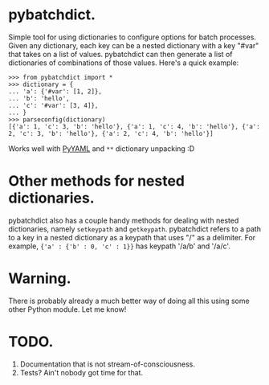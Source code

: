 pybatchdict.
==============

Simple tool for using dictionaries to configure options for batch processes. Given any 
dictionary, each key can be a nested dictionary with a key "#var" that takes on a list of values. 
pybatchdict can then generate a list of dictionaries of combinations of those values. Here's a 
quick example:

	>>> from pybatchdict import *
	>>> dictionary = {
	... 'a': {'#var': [1, 2]},
	...	'b': 'hello',
	...	'c': '#var': [3, 4]},
	... }
	>>> parseconfig(dictionary)
	[{'a': 1, 'c': 3, 'b': 'hello'}, {'a': 1, 'c': 4, 'b': 'hello'}, {'a': 2, 'c': 3, 'b': 'hello'}, {'a': 2, 'c': 4, 'b': 'hello'}]	

Works well with [PyYAML](http://pyyaml.org/wiki/PyYAML) and `**` dictionary unpacking :D 

Other methods for nested dictionaries.
======================================

pybatchdict also has a couple handy methods for dealing with nested dictionaries, namely 
`setkeypath` and `getkeypath`. pybatchdict refers to a path to a key in a nested dictionary as a 
keypath that uses "/" as a delimiter. For example, `{'a' : {'b' : 0, 'c' : 1}}` has keypath '/a/b' 
and '/a/c'.

Warning.
========

There is probably already a much better way of doing all this using some other Python module. Let me know!

TODO.
=====

1. Documentation that is not stream-of-consciousness.
2. Tests? Ain't nobody got time for that.

